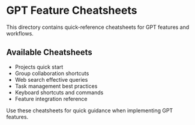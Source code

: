 # GPT Feature Cheatsheets

This directory contains quick-reference cheatsheets for GPT features and workflows.

## Available Cheatsheets

- Projects quick start
- Group collaboration shortcuts
- Web search effective queries
- Task management best practices
- Keyboard shortcuts and commands
- Feature integration reference

Use these cheatsheets for quick guidance when implementing GPT features. 